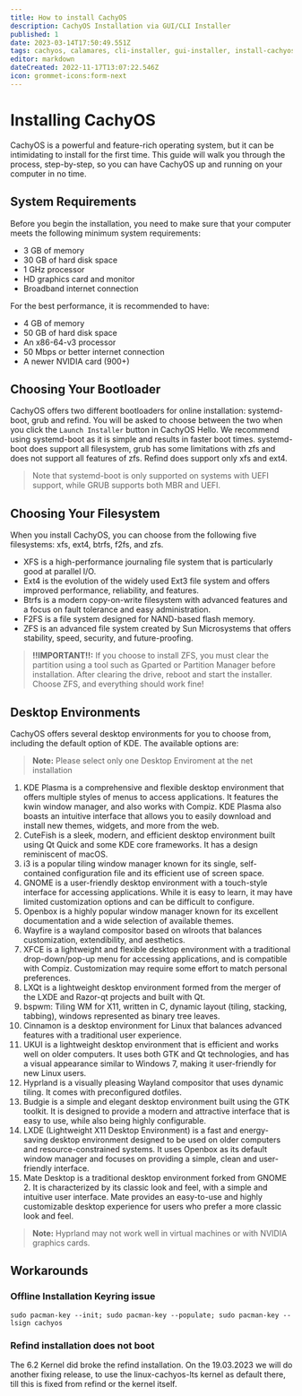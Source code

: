```yaml
---
title: How to install CachyOS
description: CachyOS Installation via GUI/CLI Installer
published: 1
date: 2023-03-14T17:50:49.551Z
tags: cachyos, calamares, cli-installer, gui-installer, install-cachyos
editor: markdown
dateCreated: 2022-11-17T13:07:22.546Z
icon: grommet-icons:form-next
---
```


# Installing CachyOS

CachyOS is a powerful and feature-rich operating system, but it can be intimidating to install for the first time. This guide will walk you through the process, step-by-step, so you can have CachyOS up and running on your computer in no time.

## System Requirements

Before you begin the installation, you need to make sure that your computer meets the following minimum system requirements:

- 3 GB of memory
- 30 GB of hard disk space
- 1 GHz processor
- HD graphics card and monitor
- Broadband internet connection

For the best performance, it is recommended to have:

- 4 GB of memory
- 50 GB of hard disk space
- An x86-64-v3 processor
- 50 Mbps or better internet connection
- A newer NVIDIA card (900+)

## Choosing Your Bootloader

CachyOS offers two different bootloaders for online installation: systemd-boot, grub and refind. You will be asked to choose between the two when you click the `Launch Installer` button in CachyOS Hello. We recommend using systemd-boot as it is simple and results in faster boot times.
systemd-boot does support all filesystem, grub has some limitations with zfs and does not support all features of zfs. Refind does support only xfs and ext4.

> Note that systemd-boot is only supported on systems with UEFI support, while GRUB supports both MBR and UEFI.

## Choosing Your Filesystem

When you install CachyOS, you can choose from the following five filesystems: xfs, ext4, btrfs, f2fs, and zfs.

- XFS is a high-performance journaling file system that is particularly good at parallel I/O.
- Ext4 is the evolution of the widely used Ext3 file system and offers improved performance, reliability, and features.
- Btrfs is a modern copy-on-write filesystem with advanced features and a focus on fault tolerance and easy administration.
- F2FS is a file system designed for NAND-based flash memory.
- ZFS is an advanced file system created by Sun Microsystems that offers stability, speed, security, and future-proofing.

> **!!IMPORTANT!!:**
> If you choose to install ZFS, you must clear the partition using a tool such as Gparted or Partition Manager before installation. After clearing the drive, reboot and start the installer. Choose ZFS, and everything should work fine!

## Desktop Environments

CachyOS offers several desktop environments for you to choose from, including the default option of KDE. The available options are:

> **Note:** Please select only one Desktop Enviroment at the net installation

1.  KDE Plasma is a comprehensive and flexible desktop environment that offers multiple styles of menus to access applications. It features the kwin window manager, and also works with Compiz. KDE Plasma also boasts an intuitive interface that allows you to easily download and install new themes, widgets, and more from the web.
2.  CuteFish is a sleek, modern, and efficient desktop environment built using Qt Quick and some KDE core frameworks. It has a design reminiscent of macOS.
3.  i3 is a popular tiling window manager known for its single, self-contained configuration file and its efficient use of screen space.
4.  GNOME is a user-friendly desktop environment with a touch-style interface for accessing applications. While it is easy to learn, it may have limited customization options and can be difficult to configure.
5.  Openbox is a highly popular window manager known for its excellent documentation and a wide selection of available themes.
6.  Wayfire is a wayland compositor based on wlroots that balances customization, extendibility, and aesthetics.
7.  XFCE is a lightweight and flexible desktop environment with a traditional drop-down/pop-up menu for accessing applications, and is compatible with Compiz. Customization may require some effort to match personal preferences.
8.  LXQt is a lightweight desktop environment formed from the merger of the LXDE and Razor-qt projects and built with Qt.
9.  bspwm: Tiling WM for X11, written in C, dynamic layout (tiling, stacking, tabbing), windows represented as binary tree leaves.
10. Cinnamon is a desktop environment for Linux that balances advanced features with a traditional user experience.
11. UKUI is a lightweight desktop environment that is efficient and works well on older computers. It uses both GTK and Qt technologies, and has a visual appearance similar to Windows 7, making it user-friendly for new Linux users.
12. Hyprland is a visually pleasing Wayland compositor that uses dynamic tiling. It comes with preconfigured dotfiles.
13. Budgie is a simple and elegant desktop environment built using the GTK toolkit. It is designed to provide a modern and attractive interface that is easy to use, while also being highly configurable.
14. LXDE (Lightweight X11 Desktop Environment) is a fast and energy-saving desktop environment designed to be used on older computers and resource-constrained systems. It uses Openbox as its default window manager and focuses on providing a simple, clean and user-friendly interface.
15. Mate Desktop is a traditional desktop environment forked from GNOME 2. It is characterized by its classic look and feel, with a simple and intuitive user interface. Mate provides an easy-to-use and highly customizable desktop experience for users who prefer a more classic look and feel.

> **Note:** Hyprland may not work well in virtual machines or with NVIDIA graphics cards.

## Workarounds

### Offline Installation Keyring issue

```
sudo pacman-key --init; sudo pacman-key --populate; sudo pacman-key --lsign cachyos
```

### Refind installation does not boot

The 6.2 Kernel did broke the refind installation. On the 19.03.2023 we will do another fixing release, to use the linux-cachyos-lts kernel as default there, till this is fixed from refind or the kernel itself.

